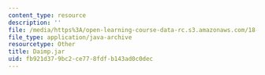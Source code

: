 ```yaml
---
content_type: resource
description: ''
file: /media/https%3A/open-learning-course-data-rc.s3.amazonaws.com/18-01sc-single-variable-calculus-fall-2010/fb921d379bc2ce778fdfb143ad0c0dec_Daimp.jar
file_type: application/java-archive
resourcetype: Other
title: Daimp.jar
uid: fb921d37-9bc2-ce77-8fdf-b143ad0c0dec
---
```

